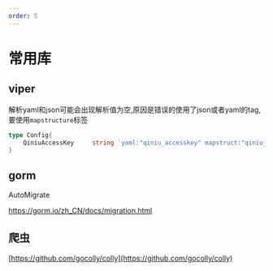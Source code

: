 ```yaml
---
order: 5
---
```

# 常用库

## viper

解析yaml和json可能会出现解析值为空,原因是错误的使用了json或者yaml的tag,要使用`mapstructure`标签

```go
type Config{
    QiniuAccessKey     string `yaml:"qiniu_accesskey" mapstruct:"qiniu_accesskey"`
}

```

## gorm

AutoMigrate

<https://gorm.io/zh_CN/docs/migration.html>

## 爬虫

[https://github.com/gocolly/colly](https://github.com/gocolly/colly)
